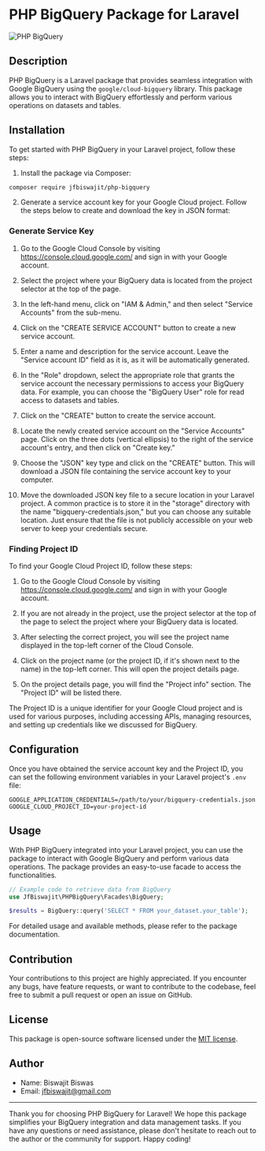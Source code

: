 # PHP BigQuery Package for Laravel

![PHP BigQuery](https://miro.medium.com/v2/resize:fit:1000/format:webp/0*so3fsH1wwvLmKcuC.png)

## Description

PHP BigQuery is a Laravel package that provides seamless integration with Google BigQuery using the `google/cloud-bigquery` library. This package allows you to interact with BigQuery effortlessly and perform various operations on datasets and tables.

## Installation

To get started with PHP BigQuery in your Laravel project, follow these steps:

1. Install the package via Composer:

```bash
composer require jfbiswajit/php-bigquery
```

2. Generate a service account key for your Google Cloud project. Follow the steps below to create and download the key in JSON format:

### Generate Service Key

1. Go to the Google Cloud Console by visiting https://console.cloud.google.com/ and sign in with your Google account.

2. Select the project where your BigQuery data is located from the project selector at the top of the page.

3. In the left-hand menu, click on "IAM & Admin," and then select "Service Accounts" from the sub-menu.

4. Click on the "CREATE SERVICE ACCOUNT" button to create a new service account.

5. Enter a name and description for the service account. Leave the "Service account ID" field as it is, as it will be automatically generated.

6. In the "Role" dropdown, select the appropriate role that grants the service account the necessary permissions to access your BigQuery data. For example, you can choose the "BigQuery User" role for read access to datasets and tables.

7. Click on the "CREATE" button to create the service account.

8. Locate the newly created service account on the "Service Accounts" page. Click on the three dots (vertical ellipsis) to the right of the service account's entry, and then click on "Create key."

9. Choose the "JSON" key type and click on the "CREATE" button. This will download a JSON file containing the service account key to your computer.

10. Move the downloaded JSON key file to a secure location in your Laravel project. A common practice is to store it in the "storage" directory with the name "bigquery-credentials.json," but you can choose any suitable location. Just ensure that the file is not publicly accessible on your web server to keep your credentials secure.

### Finding Project ID

To find your Google Cloud Project ID, follow these steps:

1. Go to the Google Cloud Console by visiting https://console.cloud.google.com/ and sign in with your Google account.

2. If you are not already in the project, use the project selector at the top of the page to select the project where your BigQuery data is located.

3. After selecting the correct project, you will see the project name displayed in the top-left corner of the Cloud Console.

4. Click on the project name (or the project ID, if it's shown next to the name) in the top-left corner. This will open the project details page.

5. On the project details page, you will find the "Project info" section. The "Project ID" will be listed there.

The Project ID is a unique identifier for your Google Cloud project and is used for various purposes, including accessing APIs, managing resources, and setting up credentials like we discussed for BigQuery.

## Configuration

Once you have obtained the service account key and the Project ID, you can set the following environment variables in your Laravel project's `.env` file:

```dotenv
GOOGLE_APPLICATION_CREDENTIALS=/path/to/your/bigquery-credentials.json
GOOGLE_CLOUD_PROJECT_ID=your-project-id
```

## Usage

With PHP BigQuery integrated into your Laravel project, you can use the package to interact with Google BigQuery and perform various data operations. The package provides an easy-to-use facade to access the functionalities.

```php
// Example code to retrieve data from BigQuery
use JfBiswajit\PHPBigQuery\Facades\BigQuery;

$results = BigQuery::query('SELECT * FROM your_dataset.your_table');
```

For detailed usage and available methods, please refer to the package documentation.

## Contribution

Your contributions to this project are highly appreciated. If you encounter any bugs, have feature requests, or want to contribute to the codebase, feel free to submit a pull request or open an issue on GitHub.

## License

This package is open-source software licensed under the [MIT license](https://opensource.org/licenses/MIT).

## Author

- Name: Biswajit Biswas
- Email: jfbiswajit@gmail.com

---

Thank you for choosing PHP BigQuery for Laravel! We hope this package simplifies your BigQuery integration and data management tasks. If you have any questions or need assistance, please don't hesitate to reach out to the author or the community for support. Happy coding!